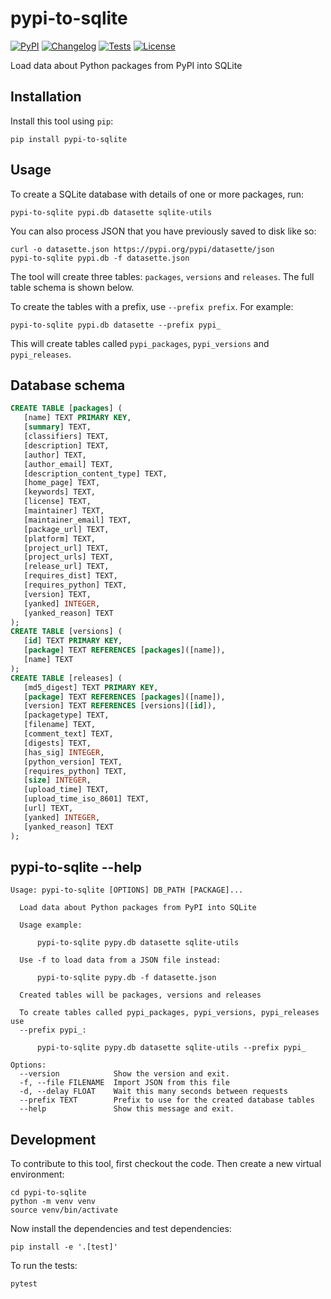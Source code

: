 # pypi-to-sqlite

[![PyPI](https://img.shields.io/pypi/v/pypi-to-sqlite.svg)](https://pypi.org/project/pypi-to-sqlite/)
[![Changelog](https://img.shields.io/github/v/release/simonw/pypi-to-sqlite?include_prereleases&label=changelog)](https://github.com/simonw/pypi-to-sqlite/releases)
[![Tests](https://github.com/simonw/pypi-to-sqlite/workflows/Test/badge.svg)](https://github.com/simonw/pypi-to-sqlite/actions?query=workflow%3ATest)
[![License](https://img.shields.io/badge/license-Apache%202.0-blue.svg)](https://github.com/simonw/pypi-to-sqlite/blob/master/LICENSE)

Load data about Python packages from PyPI into SQLite

## Installation

Install this tool using `pip`:

    pip install pypi-to-sqlite

## Usage

To create a SQLite database with details of one or more packages, run:

    pypi-to-sqlite pypi.db datasette sqlite-utils

You can also process JSON that you have previously saved to disk like so:

    curl -o datasette.json https://pypi.org/pypi/datasette/json
    pypi-to-sqlite pypi.db -f datasette.json

The tool will create three tables: `packages`, `versions` and `releases`. The full table schema is shown below.

To create the tables with a prefix, use `--prefix prefix`. For example:

    pypi-to-sqlite pypi.db datasette --prefix pypi_

This will create tables called `pypi_packages`, `pypi_versions` and `pypi_releases`.

## Database schema

<!-- [[[cog
import cog, json
from pypi_to_sqlite import cli
from click.testing import CliRunner
import sqlite_utils
import tempfile, pathlib
tmpdir = pathlib.Path(tempfile.mkdtemp())
db_path = str(tmpdir / "pypi.db")
runner = CliRunner()
result = runner.invoke(cli.cli, [db_path, "-f", "tests/datasette-block.json"])
cog.out("```sql\n")
cog.out(sqlite_utils.Database(db_path).schema)
cog.out("\n```")
]]] -->
```sql
CREATE TABLE [packages] (
   [name] TEXT PRIMARY KEY,
   [summary] TEXT,
   [classifiers] TEXT,
   [description] TEXT,
   [author] TEXT,
   [author_email] TEXT,
   [description_content_type] TEXT,
   [home_page] TEXT,
   [keywords] TEXT,
   [license] TEXT,
   [maintainer] TEXT,
   [maintainer_email] TEXT,
   [package_url] TEXT,
   [platform] TEXT,
   [project_url] TEXT,
   [project_urls] TEXT,
   [release_url] TEXT,
   [requires_dist] TEXT,
   [requires_python] TEXT,
   [version] TEXT,
   [yanked] INTEGER,
   [yanked_reason] TEXT
);
CREATE TABLE [versions] (
   [id] TEXT PRIMARY KEY,
   [package] TEXT REFERENCES [packages]([name]),
   [name] TEXT
);
CREATE TABLE [releases] (
   [md5_digest] TEXT PRIMARY KEY,
   [package] TEXT REFERENCES [packages]([name]),
   [version] TEXT REFERENCES [versions]([id]),
   [packagetype] TEXT,
   [filename] TEXT,
   [comment_text] TEXT,
   [digests] TEXT,
   [has_sig] INTEGER,
   [python_version] TEXT,
   [requires_python] TEXT,
   [size] INTEGER,
   [upload_time] TEXT,
   [upload_time_iso_8601] TEXT,
   [url] TEXT,
   [yanked] INTEGER,
   [yanked_reason] TEXT
);
```
<!-- [[[end]]] -->

## pypi-to-sqlite --help

<!-- [[[cog
result = runner.invoke(cli.cli, ["--help"])
cog.out("```\n")
cog.out(result.output.replace("Usage: cli", "Usage: pypi-to-sqlite"))
cog.out("\n```")
]]] -->
```
Usage: pypi-to-sqlite [OPTIONS] DB_PATH [PACKAGE]...

  Load data about Python packages from PyPI into SQLite

  Usage example:

      pypi-to-sqlite pypy.db datasette sqlite-utils

  Use -f to load data from a JSON file instead:

      pypi-to-sqlite pypy.db -f datasette.json

  Created tables will be packages, versions and releases

  To create tables called pypi_packages, pypi_versions, pypi_releases use
  --prefix pypi_:

      pypi-to-sqlite pypy.db datasette sqlite-utils --prefix pypi_

Options:
  --version            Show the version and exit.
  -f, --file FILENAME  Import JSON from this file
  -d, --delay FLOAT    Wait this many seconds between requests
  --prefix TEXT        Prefix to use for the created database tables
  --help               Show this message and exit.

```
<!-- [[[end]]] -->

## Development

To contribute to this tool, first checkout the code. Then create a new virtual environment:

    cd pypi-to-sqlite
    python -m venv venv
    source venv/bin/activate

Now install the dependencies and test dependencies:

    pip install -e '.[test]'

To run the tests:

    pytest
